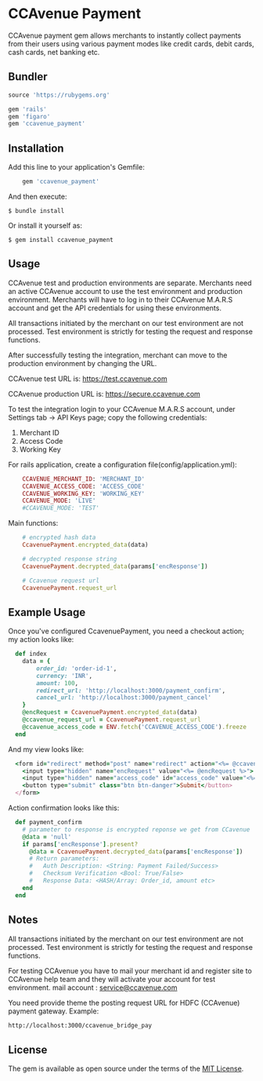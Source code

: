 # CCAvenue Payment

CCAvenue payment gem allows merchants to instantly collect payments from their users using various payment modes like credit cards, debit cards, cash cards, net banking etc.

## Bundler


```ruby
source 'https://rubygems.org'

gem 'rails'
gem 'figaro'
gem 'ccavenue_payment'
```

## Installation


Add this line to your application's Gemfile:

```ruby
    gem 'ccavenue_payment'
```

And then execute:

    $ bundle install

Or install it yourself as:

    $ gem install ccavenue_payment

## Usage


CCAvenue test and production environments are separate.
Merchants need an active CCAvenue account to use the test environment and production environment. Merchants will have to log in to their CCAvenue M.A.R.S account and get the API credentials for using these environments.

All transactions initiated by the merchant on our test environment are not processed. Test environment is strictly for testing the request and response functions.

After successfully testing the integration, merchant can move to the production environment by changing the URL.

CCAvenue test URL is: https://test.ccavenue.com 

CCAvenue production URL is: https://secure.ccavenue.com

To test the integration login to your CCAvenue M.A.R.S account, under Settings tab -> API Keys page; copy the following credentials:
1. Merchant ID
2. Access Code
3. Working Key

For rails application, create a configuration file(config/application.yml):

```ruby
    CCAVENUE_MERCHANT_ID: 'MERCHANT_ID'
    CCAVENUE_ACCESS_CODE: 'ACCESS_CODE'
    CCAVENUE_WORKING_KEY: 'WORKING_KEY'
    CCAVENUE_MODE: 'LIVE'
    #CCAVENUE_MODE: 'TEST'
```

Main functions:

```ruby
    # encrypted hash data
    CcavenuePayment.encrypted_data(data)

    # decrypted response string
    CcavenuePayment.decrypted_data(params['encResponse']) 

    # Ccavenue request url
    CcavenuePayment.request_url
```

## Example Usage


Once you've configured CcavenuePayment, you need a checkout action; my action looks like:

```ruby
  def index
    data = {
        order_id: 'order-id-1',
        currency: 'INR',
        amount: 100,
        redirect_url: 'http://localhost:3000/payment_confirm',
        cancel_url: 'http://localhost:3000/payment_cancel'
    }
    @encRequest = CcavenuePayment.encrypted_data(data)
    @ccavenue_request_url = CcavenuePayment.request_url
    @ccavenue_access_code = ENV.fetch('CCAVENUE_ACCESS_CODE').freeze
  end
```

And my view looks like:

```ruby
  <form id="redirect" method="post" name="redirect" action="<%= @ccavenue_request_url %>">
    <input type="hidden" name="encRequest" value="<%= @encRequest %>">
    <input type="hidden" name="access_code" id="access_code" value="<%= @ccavenue_access_code %>">
    <button type="submit" class="btn btn-danger">Submit</button>
  </form>
```

Action confirmation looks like this:

```ruby
  def payment_confirm
    # parameter to response is encrypted reponse we get from CCavenue
    @data = 'null'
    if params['encResponse'].present?
      @data = CcavenuePayment.decrypted_data(params['encResponse']) 
      # Return parameters:
      #   Auth Description: <String: Payment Failed/Success>
      #   Checksum Verification <Bool: True/False>
      #   Response Data: <HASH/Array: Order_id, amount etc>
    end
  end
```

## Notes


All transactions initiated by the merchant on our test environment are not processed. Test environment is strictly for testing the request and response functions.

For testing CCAvenue you have to mail your merchant id and register site to CCAvenue help team and they will activate your account for test environment. mail account : service@ccavenue.com

You need provide theme the posting request URL for HDFC (CCAvenue) payment gateway. Example:

```sh
http://localhost:3000/ccavenue_bridge_pay
```

## License

The gem is available as open source under the terms of the [MIT License](https://opensource.org/licenses/MIT).
